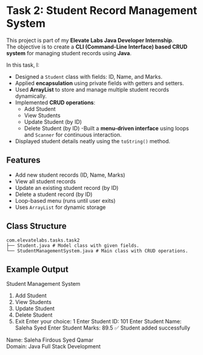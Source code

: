 # Task 2: Student Record Management System

This project is part of my **Elevate Labs Java Developer Internship**.  
The objective is to create a **CLI (Command-Line Interface) based CRUD system** for managing student records using **Java**.

In this task, I:
- Designed a `Student` class with fields: ID, Name, and Marks.
- Applied **encapsulation** using private fields with getters and setters.
- Used **ArrayList** to store and manage multiple student records dynamically.
- Implemented **CRUD operations**:
  - Add Student
  - View Students
  - Update Student (by ID)
  - Delete Student (by ID)
 -Built a **menu-driven interface** using loops and `Scanner` for continuous interaction.
- Displayed student details neatly using the `toString()` method.

## Features
- Add new student records (ID, Name, Marks)
- View all student records
- Update an existing student record (by ID)
- Delete a student record (by ID)
- Loop-based menu (runs until user exits)
- Uses `ArrayList` for dynamic storage
  
## Class Structure
```
com.elevatelabs.tasks.task2
├── Student.java # Model class with given fields.
└── StudentManagementSystem.java # Main class with CRUD operations.
```
## Example Output
Student Management System 
1. Add Student
2. View Students
3. Update Student
4. Delete Student
5. Exit
   Enter your choice: 1
   Enter Student ID: 101
   Enter Student Name: Saleha Syed
   Enter Student Marks: 89.5
   ✅ Student added successfully


Name: Saleha Firdous Syed Qamar  
Domain: Java Full Stack Development


